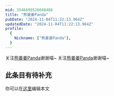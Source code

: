 ```yaml
---
mid: 3546699526048488
title: "熊姜姜Panda"
pubDate: "2024-11-04T11:22:13.964Z"
updatedDate: "2024-11-04T11:22:13.964Z"
profile:
  {
    Nickname: ["熊姜姜Panda"],
  }
---
```


关注[熊姜姜Panda](https://space.bilibili.com/3546699526048488)谢谢喵~ 关注[熊姜姜Panda](https://space.bilibili.com/3546699526048488)谢谢喵~

## 此条目有待补充
你可以在[这里](https://github.com/Yuhanawa/VTuber.ICU/edit/master/src/content/v/熊姜姜Panda/index.md)编辑本文
